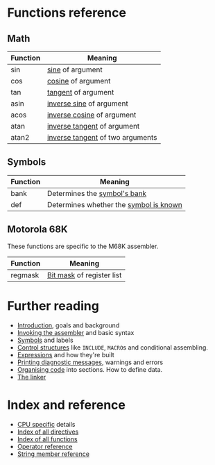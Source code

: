 # Functions reference

## Math

| Function | Meaning |
|---|---|
| sin | [sine](Expressions.md#math) of argument |
| cos | [cosine](Expressions.md#math) of argument |
| tan | [tangent](Expressions.md#math) of argument |
| asin | [inverse sine](Expressions.md#math) of argument |
| acos | [inverse cosine](Expressions.md#math) of argument |
| atan | [inverse tangent](Expressions.md#math) of argument |
| atan2 | [inverse tangent](Expressions.md#math) of two arguments |

## Symbols

| Function | Meaning |
|---|---|
| bank | Determines the [symbol's bank](Expressions.md#symbol_functions) |
| def | Determines whether the [symbol is known](Expressions.md#symbol_functions) |

## Motorola 68K

These functions are specific to the M68K assembler.

| Function | Meaning |
|---|---|
| regmask | [Bit mask](Expressions.md#m68k) of register list |


# Further reading
* [Introduction](Introduction.md), goals and background
* [Invoking the assembler](Assembler.md) and basic syntax
* [Symbols](Symbols.md) and labels
* [Control structures](ControlStructures.md) like ```INCLUDE```, ```MACRO```s and conditional assembling.
* [Expressions](Expressions.md) and how they're built
* [Printing diagnostic messages](Diagnostics.md), warnings and errors
* [Organising code](OrganisingCode.md) into sections. How to define data.
* [The linker](Linker.md)

# Index and reference
* [CPU specific](CpuSpecifics.md) details
* [Index of all directives](IndexDirectives.md)
* [Index of all functions](IndexFunctions.md)
* [Operator reference](ReferenceOperators.md)
* [String member reference](ReferenceStringMembers.md)
